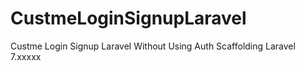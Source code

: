 # CustmeLoginSignupLaravel
Custme Login Signup Laravel Without Using Auth Scaffolding Laravel 7.xxxxx
